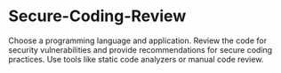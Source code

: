 # Secure-Coding-Review
Choose a programming language and application. Review the code for security vulnerabilities and provide recommendations for secure coding practices. Use tools like static code analyzers or manual code review.
